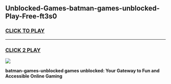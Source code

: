 
## Unblocked-Games-batman-games-unblocked-Play-Free-ft3s0
<h3>
<a href="https://premium76.site?title=batman-games-unblocked&ref=19M">CLICK TO PLAY</a></h3>
<hr>

<h3>
<a href="https://premium76.site?title=batman-games-unblocked&ref=19M">CLICK 2 PLAY</a>
  
</h3>

<a href="https://premium76.site?title=batman-games-unblocked&ref=19M"><img src="https://clearcache.store/games.png"></a>


**batman-games-unblocked games unblocked: Your Gateway to Fun and Accessible Online Gaming**
